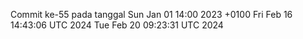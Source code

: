 Commit ke-55 pada tanggal Sun Jan 01 14:00 2023 +0100
Fri Feb 16 14:43:06 UTC 2024
Tue Feb 20 09:23:31 UTC 2024
